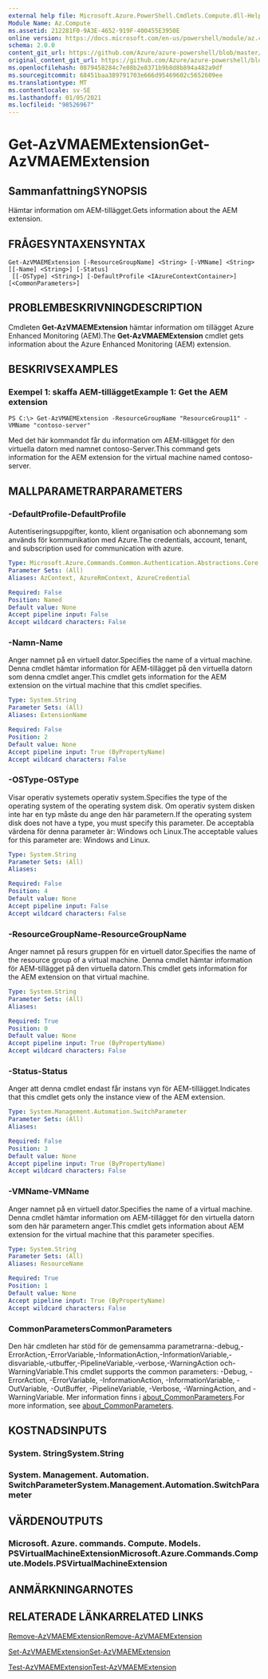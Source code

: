 ```yaml
---
external help file: Microsoft.Azure.PowerShell.Cmdlets.Compute.dll-Help.xml
Module Name: Az.Compute
ms.assetid: 212281F0-9A3E-4652-919F-400455E3950E
online version: https://docs.microsoft.com/en-us/powershell/module/az.compute/get-azvmaemextension
schema: 2.0.0
content_git_url: https://github.com/Azure/azure-powershell/blob/master/src/Compute/Compute/help/Get-AzVMAEMExtension.md
original_content_git_url: https://github.com/Azure/azure-powershell/blob/master/src/Compute/Compute/help/Get-AzVMAEMExtension.md
ms.openlocfilehash: 0879458284c7e08b2e8371b9b8d8b894a482a9df
ms.sourcegitcommit: 68451baa389791703e666d95469602c5652609ee
ms.translationtype: MT
ms.contentlocale: sv-SE
ms.lasthandoff: 01/05/2021
ms.locfileid: "98526967"
---
```

# <span data-ttu-id="f0fae-101">Get-AzVMAEMExtension</span><span class="sxs-lookup"><span data-stu-id="f0fae-101">Get-AzVMAEMExtension</span></span>

## <span data-ttu-id="f0fae-102">Sammanfattning</span><span class="sxs-lookup"><span data-stu-id="f0fae-102">SYNOPSIS</span></span>
<span data-ttu-id="f0fae-103">Hämtar information om AEM-tillägget.</span><span class="sxs-lookup"><span data-stu-id="f0fae-103">Gets information about the AEM extension.</span></span>

## <span data-ttu-id="f0fae-104">FRÅGESYNTAXEN</span><span class="sxs-lookup"><span data-stu-id="f0fae-104">SYNTAX</span></span>

```
Get-AzVMAEMExtension [-ResourceGroupName] <String> [-VMName] <String> [[-Name] <String>] [-Status]
 [[-OSType] <String>] [-DefaultProfile <IAzureContextContainer>] [<CommonParameters>]
```

## <span data-ttu-id="f0fae-105">PROBLEMBESKRIVNING</span><span class="sxs-lookup"><span data-stu-id="f0fae-105">DESCRIPTION</span></span>
<span data-ttu-id="f0fae-106">Cmdleten **Get-AzVMAEMExtension** hämtar information om tillägget Azure Enhanced Monitoring (AEM).</span><span class="sxs-lookup"><span data-stu-id="f0fae-106">The **Get-AzVMAEMExtension** cmdlet gets information about the Azure Enhanced Monitoring (AEM) extension.</span></span>

## <span data-ttu-id="f0fae-107">BESKRIVS</span><span class="sxs-lookup"><span data-stu-id="f0fae-107">EXAMPLES</span></span>

### <span data-ttu-id="f0fae-108">Exempel 1: skaffa AEM-tillägget</span><span class="sxs-lookup"><span data-stu-id="f0fae-108">Example 1: Get the AEM extension</span></span>
```
PS C:\> Get-AzVMAEMExtension -ResourceGroupName "ResourceGroup11" -VMName "contoso-server"
```

<span data-ttu-id="f0fae-109">Med det här kommandot får du information om AEM-tillägget för den virtuella datorn med namnet contoso-Server.</span><span class="sxs-lookup"><span data-stu-id="f0fae-109">This command gets information for the AEM extension for the virtual machine named contoso-server.</span></span>

## <span data-ttu-id="f0fae-110">MALLPARAMETRAR</span><span class="sxs-lookup"><span data-stu-id="f0fae-110">PARAMETERS</span></span>

### <span data-ttu-id="f0fae-111">-DefaultProfile</span><span class="sxs-lookup"><span data-stu-id="f0fae-111">-DefaultProfile</span></span>
<span data-ttu-id="f0fae-112">Autentiseringsuppgifter, konto, klient organisation och abonnemang som används för kommunikation med Azure.</span><span class="sxs-lookup"><span data-stu-id="f0fae-112">The credentials, account, tenant, and subscription used for communication with azure.</span></span>

```yaml
Type: Microsoft.Azure.Commands.Common.Authentication.Abstractions.Core.IAzureContextContainer
Parameter Sets: (All)
Aliases: AzContext, AzureRmContext, AzureCredential

Required: False
Position: Named
Default value: None
Accept pipeline input: False
Accept wildcard characters: False
```

### <span data-ttu-id="f0fae-113">-Namn</span><span class="sxs-lookup"><span data-stu-id="f0fae-113">-Name</span></span>
<span data-ttu-id="f0fae-114">Anger namnet på en virtuell dator.</span><span class="sxs-lookup"><span data-stu-id="f0fae-114">Specifies the name of a virtual machine.</span></span>
<span data-ttu-id="f0fae-115">Denna cmdlet hämtar information för AEM-tillägget på den virtuella datorn som denna cmdlet anger.</span><span class="sxs-lookup"><span data-stu-id="f0fae-115">This cmdlet gets information for the AEM extension on the virtual machine that this cmdlet specifies.</span></span>

```yaml
Type: System.String
Parameter Sets: (All)
Aliases: ExtensionName

Required: False
Position: 2
Default value: None
Accept pipeline input: True (ByPropertyName)
Accept wildcard characters: False
```

### <span data-ttu-id="f0fae-116">-OSType</span><span class="sxs-lookup"><span data-stu-id="f0fae-116">-OSType</span></span>
<span data-ttu-id="f0fae-117">Visar operativ systemets operativ system.</span><span class="sxs-lookup"><span data-stu-id="f0fae-117">Specifies the type of the operating system of the operating system disk.</span></span>
<span data-ttu-id="f0fae-118">Om operativ system disken inte har en typ måste du ange den här parametern.</span><span class="sxs-lookup"><span data-stu-id="f0fae-118">If the operating system disk does not have a type, you must specify this parameter.</span></span>
<span data-ttu-id="f0fae-119">De acceptabla värdena för denna parameter är: Windows och Linux.</span><span class="sxs-lookup"><span data-stu-id="f0fae-119">The acceptable values for this parameter are: Windows and Linux.</span></span>

```yaml
Type: System.String
Parameter Sets: (All)
Aliases:

Required: False
Position: 4
Default value: None
Accept pipeline input: False
Accept wildcard characters: False
```

### <span data-ttu-id="f0fae-120">-ResourceGroupName</span><span class="sxs-lookup"><span data-stu-id="f0fae-120">-ResourceGroupName</span></span>
<span data-ttu-id="f0fae-121">Anger namnet på resurs gruppen för en virtuell dator.</span><span class="sxs-lookup"><span data-stu-id="f0fae-121">Specifies the name of the resource group of a virtual machine.</span></span>
<span data-ttu-id="f0fae-122">Denna cmdlet hämtar information för AEM-tillägget på den virtuella datorn.</span><span class="sxs-lookup"><span data-stu-id="f0fae-122">This cmdlet gets information for the AEM extension on that virtual machine.</span></span>

```yaml
Type: System.String
Parameter Sets: (All)
Aliases:

Required: True
Position: 0
Default value: None
Accept pipeline input: True (ByPropertyName)
Accept wildcard characters: False
```

### <span data-ttu-id="f0fae-123">-Status</span><span class="sxs-lookup"><span data-stu-id="f0fae-123">-Status</span></span>
<span data-ttu-id="f0fae-124">Anger att denna cmdlet endast får instans vyn för AEM-tillägget.</span><span class="sxs-lookup"><span data-stu-id="f0fae-124">Indicates that this cmdlet gets only the instance view of the AEM extension.</span></span>

```yaml
Type: System.Management.Automation.SwitchParameter
Parameter Sets: (All)
Aliases:

Required: False
Position: 3
Default value: None
Accept pipeline input: True (ByPropertyName)
Accept wildcard characters: False
```

### <span data-ttu-id="f0fae-125">-VMName</span><span class="sxs-lookup"><span data-stu-id="f0fae-125">-VMName</span></span>
<span data-ttu-id="f0fae-126">Anger namnet på en virtuell dator.</span><span class="sxs-lookup"><span data-stu-id="f0fae-126">Specifies the name of a virtual machine.</span></span>
<span data-ttu-id="f0fae-127">Denna cmdlet hämtar information om AEM-tillägget för den virtuella datorn som den här parametern anger.</span><span class="sxs-lookup"><span data-stu-id="f0fae-127">This cmdlet gets information about AEM extension for the virtual machine that this parameter specifies.</span></span>

```yaml
Type: System.String
Parameter Sets: (All)
Aliases: ResourceName

Required: True
Position: 1
Default value: None
Accept pipeline input: True (ByPropertyName)
Accept wildcard characters: False
```

### <span data-ttu-id="f0fae-128">CommonParameters</span><span class="sxs-lookup"><span data-stu-id="f0fae-128">CommonParameters</span></span>
<span data-ttu-id="f0fae-129">Den här cmdleten har stöd för de gemensamma parametrarna:-debug,-ErrorAction,-ErrorVariable,-InformationAction,-InformationVariable,-disvariable,-utbuffer,-PipelineVariable,-verbose,-WarningAction och-WarningVariable.</span><span class="sxs-lookup"><span data-stu-id="f0fae-129">This cmdlet supports the common parameters: -Debug, -ErrorAction, -ErrorVariable, -InformationAction, -InformationVariable, -OutVariable, -OutBuffer, -PipelineVariable, -Verbose, -WarningAction, and -WarningVariable.</span></span> <span data-ttu-id="f0fae-130">Mer information finns i [about_CommonParameters](http://go.microsoft.com/fwlink/?LinkID=113216).</span><span class="sxs-lookup"><span data-stu-id="f0fae-130">For more information, see [about_CommonParameters](http://go.microsoft.com/fwlink/?LinkID=113216).</span></span>

## <span data-ttu-id="f0fae-131">KOSTNADS</span><span class="sxs-lookup"><span data-stu-id="f0fae-131">INPUTS</span></span>

### <span data-ttu-id="f0fae-132">System. String</span><span class="sxs-lookup"><span data-stu-id="f0fae-132">System.String</span></span>

### <span data-ttu-id="f0fae-133">System. Management. Automation. SwitchParameter</span><span class="sxs-lookup"><span data-stu-id="f0fae-133">System.Management.Automation.SwitchParameter</span></span>

## <span data-ttu-id="f0fae-134">VÄRDEN</span><span class="sxs-lookup"><span data-stu-id="f0fae-134">OUTPUTS</span></span>

### <span data-ttu-id="f0fae-135">Microsoft. Azure. commands. Compute. Models. PSVirtualMachineExtension</span><span class="sxs-lookup"><span data-stu-id="f0fae-135">Microsoft.Azure.Commands.Compute.Models.PSVirtualMachineExtension</span></span>

## <span data-ttu-id="f0fae-136">ANMÄRKNINGAR</span><span class="sxs-lookup"><span data-stu-id="f0fae-136">NOTES</span></span>

## <span data-ttu-id="f0fae-137">RELATERADE LÄNKAR</span><span class="sxs-lookup"><span data-stu-id="f0fae-137">RELATED LINKS</span></span>

[<span data-ttu-id="f0fae-138">Remove-AzVMAEMExtension</span><span class="sxs-lookup"><span data-stu-id="f0fae-138">Remove-AzVMAEMExtension</span></span>](./Remove-AzVMAEMExtension.md)

[<span data-ttu-id="f0fae-139">Set-AzVMAEMExtension</span><span class="sxs-lookup"><span data-stu-id="f0fae-139">Set-AzVMAEMExtension</span></span>](./Set-AzVMAEMExtension.md)

[<span data-ttu-id="f0fae-140">Test-AzVMAEMExtension</span><span class="sxs-lookup"><span data-stu-id="f0fae-140">Test-AzVMAEMExtension</span></span>](./Test-AzVMAEMExtension.md)


